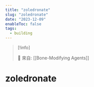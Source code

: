 ```yaml
---
title: "zoledronate"
slug: "zoledronate"
date: "2023-12-09"
enableToc: false
tags:
  - building
---
```


> [!info]
>
> 🌱 來自: [[Bone-Modifying Agents]]

# zoledronate


